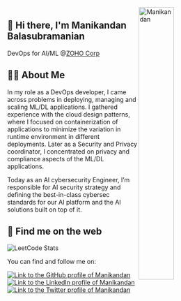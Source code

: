 <img src="https://user-images.githubusercontent.com/45605680/125161085-eef3c400-e19d-11eb-9c5e-5006f9a51613.png" alt="Manikandan" align="right" width="40%">

## :wave: Hi there, I'm Manikandan Balasubramanian
DevOps for AI/ML @[ZOHO Corp](https://www.zoho.com/)
 
## :superhero_man: About Me

In my role as a DevOps developer, I came across problems in deploying, managing and scaling ML/DL applications. I gathered experience with the cloud design patterns, where I focused on containerization of applications to minimize the variation in runtime environment in different deployments. Later as a Security and Privacy coordinator, I concentrated on privacy and compliance aspects of the ML/DL applications.

Today as an AI cybersecurity Engineer, I’m responsible for AI security strategy and defining the best-in-class cybersec standards for our AI platform and the AI solutions built on top of it.


## :compass: Find me on the web

![LeetCode Stats](https://leetcode.card.workers.dev/Manikandan_Balasubramanian?theme=default&font=baloo&extension=null)

You can find and follow me on:

[<img alt="Link to the GitHub profile of Manikandan" src="https://img.shields.io/static/v1?label=GitHub&message=Follow%20me&labelColor=181717&logoColor=ffffff&style=for-the-badge&logo=GitHub" />](https://github.com/ManikandanBalasubramanian) <br>
[<img alt="Link to the LinkedIn profile of Manikandan" src="https://img.shields.io/static/v1?label=LinkedIn&message=Follow%20me&labelColor=0077B5&logoColor=ffffff&style=for-the-badge&logo=linkedin" />](https://www.linkedin.com/in/manikandan-balasubramanian-5335a562/) <br>
[<img alt="Link to the Twitter profile of Manikandan" src="https://img.shields.io/static/v1?label=Twitter&message=Follow%20me&labelColor=1DA1F2&logoColor=ffffff&style=for-the-badge&logo=twitter" />](https://twitter.com/mostwantedmani2)<br />
